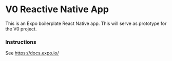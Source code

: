 # V0 Reactive Native App
This is an Expo boilerplate React Native app. This will serve as prototype for the V0 project.

### Instructions
See https://docs.expo.io/

